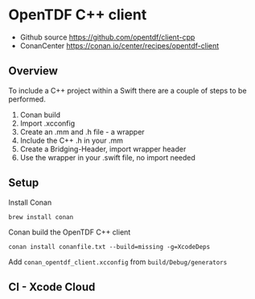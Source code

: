 # OpenTDF C++ client

- Github source  https://github.com/opentdf/client-cpp
- ConanCenter  https://conan.io/center/recipes/opentdf-client

## Overview

To include a C++ project within a Swift there are a couple of steps to be performed.

1. Conan build
2. Import .xcconfig
3. Create an .mm and .h file - a wrapper
4. Include the C++ .h in your .mm
5. Create a Bridging-Header, import wrapper header
6. Use the wrapper in your .swift file, no import needed

## Setup

Install Conan

```shell
brew install conan
```

Conan build the OpenTDF C++ client

```shell
conan install conanfile.txt --build=missing -g=XcodeDeps
```

Add `conan_opentdf_client.xcconfig` from `build/Debug/generators`

## CI - Xcode Cloud

